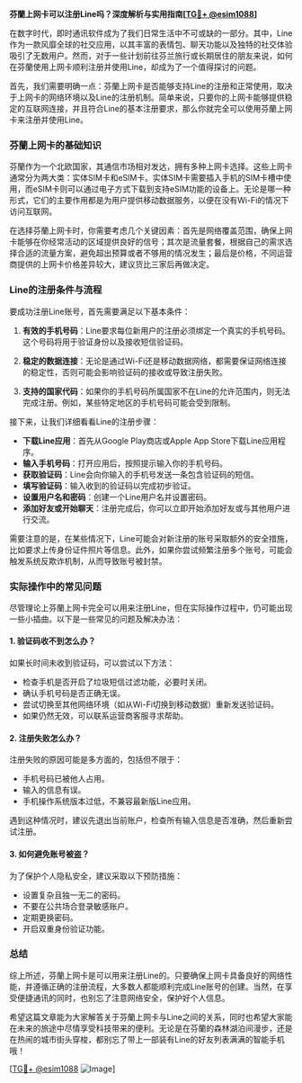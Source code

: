 **芬蘭上网卡可以注册Line吗？深度解析与实用指南[[TG💪+ @esim1088](https://t.me/s/esim1088)]**

在数字时代，即时通讯软件成为了我们日常生活中不可或缺的一部分。其中，Line作为一款风靡全球的社交应用，以其丰富的表情包、聊天功能以及独特的社交体验吸引了无数用户。然而，对于一些计划前往芬兰旅行或长期居住的朋友来说，如何在芬蘭使用上网卡顺利注册并使用Line，却成为了一个值得探讨的问题。

首先，我们需要明确一点：芬蘭上网卡是否能够支持Line的注册和正常使用，取决于上网卡的网络环境以及Line的注册机制。简单来说，只要你的上网卡能够提供稳定的互联网连接，并且符合Line的基本注册要求，那么你就完全可以使用芬蘭上网卡来注册并使用Line。

### 芬蘭上网卡的基础知识

芬蘭作为一个北欧国家，其通信市场相对发达，拥有多种上网卡选择。这些上网卡通常分为两大类：实体SIM卡和eSIM卡。实体SIM卡需要插入手机的SIM卡槽中使用，而eSIM卡则可以通过电子方式下载到支持eSIM功能的设备上。无论是哪一种形式，它们的主要作用都是为用户提供移动数据服务，以便在没有Wi-Fi的情况下访问互联网。

在选择芬蘭上网卡时，你需要考虑几个关键因素：首先是网络覆盖范围，确保上网卡能够在你经常活动的区域提供良好的信号；其次是流量套餐，根据自己的需求选择合适的流量方案，避免超出预算或者不够用的情况发生；最后是价格，不同运营商提供的上网卡价格差异较大，建议货比三家后再做决定。

### Line的注册条件与流程

要成功注册Line账号，首先需要满足以下基本条件：

1. **有效的手机号码**：Line要求每位新用户的注册必须绑定一个真实的手机号码。这个号码将用于验证身份以及接收短信验证码。
   
2. **稳定的数据连接**：无论是通过Wi-Fi还是移动数据网络，都需要保证网络连接的稳定性，否则可能会影响验证码的接收或导致注册失败。

3. **支持的国家代码**：如果你的手机号码所属国家不在Line的允许范围内，则无法完成注册。例如，某些特定地区的手机号码可能会受到限制。

接下来，让我们详细看看Line的注册步骤：

- **下载Line应用**：首先从Google Play商店或Apple App Store下载Line应用程序。
- **输入手机号码**：打开应用后，按照提示输入你的手机号码。
- **获取验证码**：Line会向你输入的手机号发送一条包含验证码的短信。
- **填写验证码**：输入收到的验证码以完成初步验证。
- **设置用户名和密码**：创建一个Line用户名并设置密码。
- **添加好友或开始聊天**：注册完成后，你可以立即开始添加好友或与其他用户进行交流。

需要注意的是，在某些情况下，Line可能会对新注册的账号采取额外的安全措施，比如要求上传身份证件照片等信息。此外，如果你尝试频繁注册多个账号，可能会触发系统反欺诈机制，从而导致账号被封禁。

### 实际操作中的常见问题

尽管理论上芬蘭上网卡完全可以用来注册Line，但在实际操作过程中，仍可能出现一些小插曲。以下是一些常见的问题及解决办法：

#### 1. 验证码收不到怎么办？

如果长时间未收到验证码，可以尝试以下方法：
- 检查手机是否开启了垃圾短信过滤功能，必要时关闭。
- 确认手机号码是否正确无误。
- 尝试切换至其他网络环境（如从Wi-Fi切换到移动数据）重新发送验证码。
- 如果仍然无效，可以联系运营商客服寻求帮助。

#### 2. 注册失败怎么办？

注册失败的原因可能是多方面的，包括但不限于：
- 手机号码已被他人占用。
- 输入的信息有误。
- 手机操作系统版本过低，不兼容最新版Line应用。

遇到这种情况时，建议先退出当前账户，检查所有输入信息是否准确，然后重新尝试注册。

#### 3. 如何避免账号被盗？

为了保护个人隐私安全，建议采取以下预防措施：
- 设置复杂且独一无二的密码。
- 不要在公共场合登录敏感账户。
- 定期更换密码。
- 开启双重身份验证功能。

### 总结

综上所述，芬蘭上网卡是可以用来注册Line的。只要确保上网卡具备良好的网络性能，并遵循正确的注册流程，大多数人都能顺利完成Line账号的创建。当然，在享受便捷通讯的同时，也别忘了注意网络安全，保护好个人信息。

希望这篇文章能为大家解答关于芬蘭上网卡与Line之间的关系，同时也希望大家能在未来的旅途中尽情享受科技带来的便利。无论是在芬蘭的森林湖泊间漫步，还是在热闹的城市街头穿梭，都别忘了带上一部装有Line的好友列表满满的智能手机哦！

[[TG💪+ @esim1088](https://t.me/s/esim1088) ![Image](https://i.postimg.cc/4NQfJmqS/Snipaste-2025-05-13-00-14-12.png)]